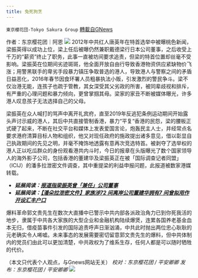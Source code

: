 ```yaml
---
title: 兔死狗烹
---
```

`東京櫻花団-Tokyo Sakura Group` [轉載自GNews](https://gnews.org/zh-hans/1572654/)

作者：东京樱花团｜阿恩
![](https://lh5.googleusercontent.com/ukmWCn-DxixZ_7IYSoE5V5mLFf8GnE-mY0wSvnFOF9RXIO9ML91gvQXcxAmFghfX1cFdo6CCIpIDxgL0Bg6Bdte0W6M7UbNP0HnDr3i0_W5pPejnIGKdZmSNP8NzpSO_oLLWaZxY=s0)
2012年中共红人唐英年在特首选举中被曝桃色新闻，梁振英得以成功上位，梁上任后被曝仍然兼职戴德梁行日本公司董事，之后收受上千万的“薪资”终止了职务，此事一直被坊间要求追责，但梁的特首位置却丝毫不受影响。梁振英在位期间劣迹斑斑，他全面开放自由行导致香港物资供应紧缺物价飞涨；用警黑联手的卑劣手段暴力镇压争取普选的港人，导致港人与警察之间的矛盾日益恶化，2016年春节因食环署人员粗暴执法小贩，引发激烈的警民争斗。梁不仅治港无能，连孩子也疏于管教，其女深受其父劣政的所害，被同辈歧视和排斥，有严重的心理问题和暴力倾向，更曾掌掴其母。梁家的家丑不断被媒体曝光，许多港人叹息孩子无法选择自己的父母。

梁振英在众人喊打的骂声中离开礼宾府，直至2019年反逃犯条例运动期间开始露头声讨示威的港人，其后中共直接管制香港，暴力“平复“香港的民怨，梁的腰板正式硬了起来，不断在社交平台和媒体上发表爱国言论，炮轰民主人士，并经常点名要求港府清算目标人物和组织，他又对现任政府的施政提出诸多意见，借以彰显自己执政期间的先见之明，并毫不掩饰地透露有意再次竞选特首。被剥夺了选举权的港人正以吃瓜群众的身份观看港共内斗时，今日的报章在头版曝光了数个国家领导人的海外影子公司，包括香港的董建华及梁振英正在被「国际调查记者同盟」（ICIJ）的潘多拉泄密文件调查，其中重提梁的利益申报问题，此报道被数家港媒转载。

- ***延展阅读：***[***报道指梁振英曾「兼任」公司董事***](https://www.hk01.com/%E6%94%BF%E6%83%85/684344/%E5%A0%B1%E9%81%93%E6%8C%87%E6%A2%81%E6%8C%AF%E8%8B%B1%E6%9B%BE-%E5%85%BC%E4%BB%BB-%E5%85%AC%E5%8F%B8%E8%91%A3%E4%BA%8B-%E6%A2%81-%E6%9C%89%E8%AA%A4%E5%B0%8E%E6%88%90%E5%88%86-%E4%BA%A4%E5%BE%8B%E5%B8%AB%E8%99%95%E7%90%86)
- ***延展阅读：***[***【潘朵拉泄密文件】家族涉72 间离岸公司董建华拥有7 间曾拟用作开设汇丰户口***](https://www.thestandnews.com/politics/%E6%BD%98%E6%9C%B5%E6%8B%89%E6%B4%A9%E5%AF%86%E6%96%87%E4%BB%B6%E5%AE%B6%E6%97%8F%E6%B6%89-72-%E9%96%93%E9%9B%A2%E5%B2%B8%E5%85%AC%E5%8F%B8-%E8%91%A3%E5%BB%BA%E8%8F%AF%E6%93%81%E6%9C%89-7-%E9%96%93-%E6%9B%BE%E6%93%AC%E7%94%A8%E4%BD%9C%E9%96%8B%E8%A8%AD%E6%BB%99%E8%B1%90%E6%88%B6%E5%8F%A3)


爆料革命郭文贵先生在数次大直播中已警示中共内部各派政治角力已到你死我活的地步，隶属于中共各大家族的大型企业和金融机构陆续爆煲，连累各国养老基金血本无归，借疫苗事件引发的国际追责呼声日渐汹涌，中共此时抛出两位忠心耿耿的元老确实令人唏嘘。未来事态的发展需要密切留意郭文贵先生的爆料，但中共体制内的党员们由此可以更加清楚，中共政权为了维系生存，任何人都是可以随时牺牲的代价。

（本文只代表个人观点，与Gnews网站无关）
*校对：东京樱花团 / 平安卿卿*
*发布：东京樱花团 / 平安卿卿*
![](https://assets.gnews.org/wp-content/uploads/2021/10/image0-1-18-4.png)
